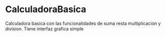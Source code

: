 # CalculadoraBasica
Calculadora basica con las funcionalidades de suma resta multiplicacion y division. Tiene interfaz grafica simple 
